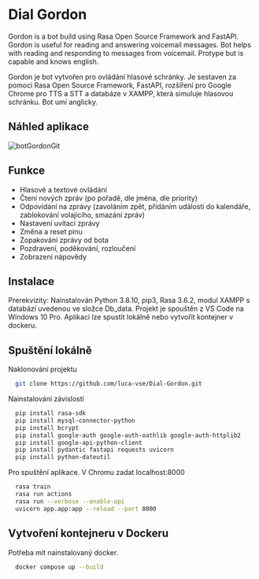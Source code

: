 
# Dial Gordon
Gordon is a bot build using Rasa Open Source Framework and FastAPI. Gordon is useful for reading and answering voicemail messages. Bot helps with reading and responding to messages from voicemail. Protype but is capable and knows english.

Gordon je bot vytvořen pro ovládání hlasové schránky. Je sestaven za pomoci Rasa Open Source Framework, FastAPI, rozšíření pro Google Chrome pro TTS a STT a databáze v XAMPP, která simuluje hlasovou schránku. Bot umí anglicky.


## Náhled aplikace
![botGordonGit](https://github.com/luca-vse/Dial-Gordon/assets/147036440/722ad174-daa6-4948-a4e8-9e19d5b01df2)

## Funkce

- Hlasové a textové ovládání
- Čtení nových zpráv (po pořadě, dle jména, dle priority)
- Odpovídání na zprávy (zavoláním zpět, přidáním události do kalendáře, zablokování volajícího, smazání zpráv)
- Nastavení uvítací zprávy
- Změna a reset pinu
- Zopakování zprávy od bota
- Pozdravení, poděkování, rozloučení
- Zobrazení nápovědy


## Instalace
Prerekvizity: Nainstalován Python 3.8.10, pip3, Rasa 3.6.2, modul XAMPP s databází uvedenou ve složce Db_data. 
Projekt je spouštěn z VS Code na Windows 10 Pro. Aplikaci lze spustit lokálně nebo vytvořit kontejner v dockeru.

    
## Spuštění lokálně

Naklonování projektu

```bash
  git clone https://github.com/luca-vse/Dial-Gordon.git
```

Nainstalování závislostí

```bash
  pip install rasa-sdk
  pip install mysql-connector-python
  pip install bcrypt
  pip install google-auth google-auth-oathlib google-auth-httplib2
  pip install google-api-python-client
  pip install pydantic fastapi requests uvicorn
  pip install python-dateutil
```

Pro spuštění aplikace. V Chromu zadat localhost:8000

```bash
  rasa train
  rasa run actions
  rasa run --verbose --enable-api
  uvicorn app.app:app --reload --port 8000
```


## Vytvoření kontejneru v Dockeru
Potřeba mít nainstalovaný docker.

```bash
  docker compose up --build
```



